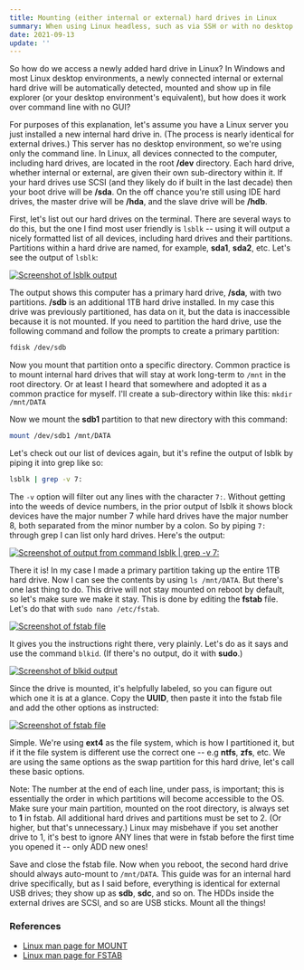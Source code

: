 ```yaml
---
title: Mounting (either internal or external) hard drives in Linux
summary: When using Linux headless, such as via SSH or with no desktop environment, accessing a newly installed hard drive (not just external USB drives, but additional internal HDDs too) is not obvious, and most people end up having to Google it. I know I did. So let's have a quick and dirty guide on how.
date: 2021-09-13
update: ''
---
```


So how do we access a newly added hard drive in Linux? In Windows and most Linux desktop environments, a newly connected internal or external hard drive will be automatically detected, mounted and show up in file explorer (or your desktop environment's equivalent), but how does it work over command line with no GUI?

For purposes of this explanation, let's assume you have a Linux server you just installed a new internal hard drive in. (The process is nearly identical for external drives.) This server has no desktop environment, so we're using only the command line. In Linux, all devices connected to the computer, including hard drives, are located in the root **/dev** directory. Each hard drive, whether internal or external, are given their own sub-directory within it. If your hard drives use SCSI (and they likely do if built in the last decade) then your boot drive will be **/sda**. On the off chance you're still using IDE hard drives, the master drive will be **/hda**, and the slave drive will be **/hdb**.

First, let's list out our hard drives on the terminal. There are several ways to do this, but the one I find most user friendly is `lsblk` -- using it will output a nicely formatted list of all devices, including hard drives and their partitions. Partitions within a hard drive are named, for example, **sda1**, **sda2**, etc. Let's see the output of `lsblk`:

<a href="https://arieldiaz.codes/img/mount1.png" target="_blank"><img src="/img/mount1.png" alt="Screenshot of lsblk output" loading="lazy"></a>

The output shows this computer has a primary hard drive, **/sda**, with two partitions. **/sdb** is an additional 1TB hard drive installed. In my case this drive was previously partitioned, has data on it, but the data is inaccessible because it is not mounted. If you need to partition the hard drive, use the following command and follow the prompts to create a primary partition:

```bash
fdisk /dev/sdb
```

Now you mount that partition onto a specific directory. Common practice is to mount internal hard drives that will stay at work long-term to `/mnt` in the root directory. Or at least I heard that somewhere and adopted it as a common practice for myself. I'll create a sub-directory within like this: `mkdir /mnt/DATA`

Now we mount the **sdb1** partition to that new directory with this command:

```bash
mount /dev/sdb1 /mnt/DATA
```

Let's check out our list of devices again, but it's refine the output of lsblk by piping it into grep like so:

```bash
lsblk | grep -v 7:
```

The `-v` option will filter out any lines with the character `7:`. Without getting into the weeds of device numbers, in the prior output of lsblk it shows block devices have the major number 7 while hard drives have the major number 8, both separated from the minor number by a colon. So by piping `7:` through grep I can list only hard drives. Here's the output:

<a href="https://arieldiaz.codes/img/mount2.png" target="_blank"><img src="/img/mount2.png" alt="Screenshot of output from command lsblk | grep -v 7:" loading="lazy"></a>

There it is! In my case I made a primary partition taking up the entire 1TB hard drive. Now I can see the contents by using `ls /mnt/DATA`. But there's one last thing to do. This drive will not stay mounted on reboot by default, so let's make sure we make it stay. This is done by editing the **fstab** file. Let's do that with `sudo nano /etc/fstab`.

<a href="https://arieldiaz.codes/img/mount3.png" target="_blank"><img src="/img/mount3.png" alt="Screenshot of fstab file" loading="lazy"></a>

It gives you the instructions right there, very plainly. Let's do as it says and use the command `blkid`. (If there's no output, do it with **sudo**.)

<a href="https://arieldiaz.codes/img/mount4.png" target="_blank"><img src="/img/mount4.png" alt="Screenshot of blkid output" loading="lazy"></a>

Since the drive is mounted, it's helpfully labeled, so you can figure out which one it is at a glance. Copy the **UUID**, then paste it into the fstab file and add the other options as instructed:

<a href="https://arieldiaz.codes/img/mount5.png" target="_blank"><img src="/img/mount5.png" alt="Screenshot of fstab file" loading="lazy"></a>

Simple. We're using **ext4** as the file system, which is how I partitioned it, but if it the file system is different use the correct one -- e.g **ntfs**, **zfs**, etc. We are using the same options as the swap partition for this hard drive, let's call these basic options.

Note: The number at the end of each line, under pass, is important; this is essentially the order in which partitions will become accessible to the OS. Make sure your main partition, mounted on the root directory, is always set to **1** in fstab. All additional hard drives and partitions must be set to 2. (Or higher, but that's unnecessary.) Linux may misbehave if you set another drive to 1, it's best to ignore ANY lines that were in fstab before the first time you opened it -- only ADD new ones!

Save and close the fstab file. Now when you reboot, the second hard drive should always auto-mount to `/mnt/DATA`. This guide was for an internal hard drive specifically, but as I said before, everything is identical for external USB drives; they show up as **sdb**, **sdc**, and so on. The HDDs inside the external drives are SCSI, and so are USB sticks. Mount all the things!

### References

- [Linux man page for MOUNT](https://linux.die.net/man/8/mount)
- [Linux man page for FSTAB](https://man7.org/linux/man-pages/man5/fstab.5.html)
